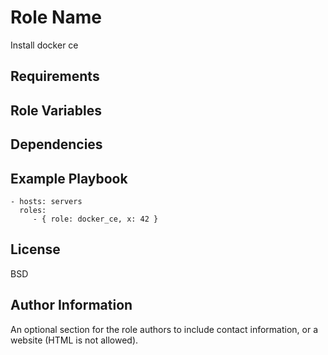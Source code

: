Role Name
=========

Install docker ce

Requirements
------------


Role Variables
--------------


Dependencies
------------


Example Playbook
----------------

    - hosts: servers
      roles:
         - { role: docker_ce, x: 42 }

License
-------

BSD

Author Information
------------------

An optional section for the role authors to include contact information, or a
website (HTML is not allowed).
